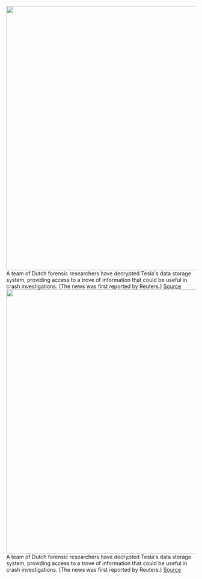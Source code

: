 <img src='https://cdn.vox-cdn.com/thumbor/6K5q--OSHj4e3fnVVZ0OStOh12o=/0x0:2040x1360/1200x800/filters:focal(857x517:1183x843)/cdn.vox-cdn.com/uploads/chorus_image/image/70027175/acastro_180524_1777_tesla_0002.0.jpg' width='700px' /><br/>
A team of Dutch forensic researchers have decrypted Tesla's data storage system, providing access to a trove of information that could be useful in crash investigations. (The news was first reported by Reuters.)
<a href='https://www.theverge.com/2021/10/21/22738747/tesla-driving-data-hack-dutch-investigators-autopilot'> Source <a/><img src='https://cdn.vox-cdn.com/thumbor/6K5q--OSHj4e3fnVVZ0OStOh12o=/0x0:2040x1360/1200x800/filters:focal(857x517:1183x843)/cdn.vox-cdn.com/uploads/chorus_image/image/70027175/acastro_180524_1777_tesla_0002.0.jpg' width='700px' /><br/>
A team of Dutch forensic researchers have decrypted Tesla's data storage system, providing access to a trove of information that could be useful in crash investigations. (The news was first reported by Reuters.)
<a href='https://www.theverge.com/2021/10/21/22738747/tesla-driving-data-hack-dutch-investigators-autopilot'> Source <a/>